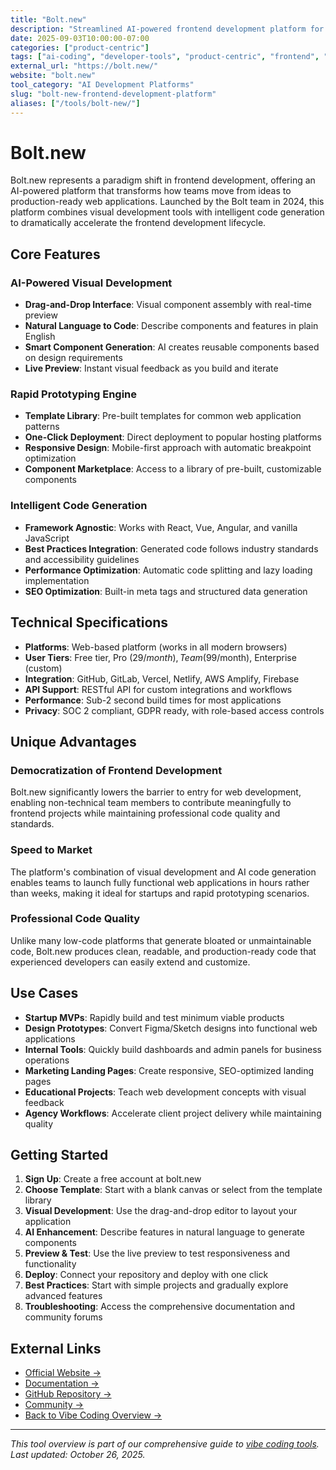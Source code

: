 ```yaml
---
title: "Bolt.new"
description: "Streamlined AI-powered frontend development platform for rapid prototyping and deployment with visual development tools"
date: 2025-09-03T10:00:00-07:00
categories: ["product-centric"]
tags: ["ai-coding", "developer-tools", "product-centric", "frontend", "rapid-prototyping"]
external_url: "https://bolt.new/"
website: "bolt.new"
tool_category: "AI Development Platforms"
slug: "bolt-new-frontend-development-platform"
aliases: ["/tools/bolt-new/"]
---
```


# Bolt.new

Bolt.new represents a paradigm shift in frontend development, offering an AI-powered platform that transforms how teams move from ideas to production-ready web applications. Launched by the Bolt team in 2024, this platform combines visual development tools with intelligent code generation to dramatically accelerate the frontend development lifecycle.

## Core Features

### AI-Powered Visual Development
- **Drag-and-Drop Interface**: Visual component assembly with real-time preview
- **Natural Language to Code**: Describe components and features in plain English
- **Smart Component Generation**: AI creates reusable components based on design requirements
- **Live Preview**: Instant visual feedback as you build and iterate

### Rapid Prototyping Engine
- **Template Library**: Pre-built templates for common web application patterns
- **One-Click Deployment**: Direct deployment to popular hosting platforms
- **Responsive Design**: Mobile-first approach with automatic breakpoint optimization
- **Component Marketplace**: Access to a library of pre-built, customizable components

### Intelligent Code Generation
- **Framework Agnostic**: Works with React, Vue, Angular, and vanilla JavaScript
- **Best Practices Integration**: Generated code follows industry standards and accessibility guidelines
- **Performance Optimization**: Automatic code splitting and lazy loading implementation
- **SEO Optimization**: Built-in meta tags and structured data generation

## Technical Specifications

- **Platforms**: Web-based platform (works in all modern browsers)
- **User Tiers**: Free tier, Pro ($29/month), Team ($99/month), Enterprise (custom)
- **Integration**: GitHub, GitLab, Vercel, Netlify, AWS Amplify, Firebase
- **API Support**: RESTful API for custom integrations and workflows
- **Performance**: Sub-2 second build times for most applications
- **Privacy**: SOC 2 compliant, GDPR ready, with role-based access controls

## Unique Advantages

### Democratization of Frontend Development
Bolt.new significantly lowers the barrier to entry for web development, enabling non-technical team members to contribute meaningfully to frontend projects while maintaining professional code quality and standards.

### Speed to Market
The platform's combination of visual development and AI code generation enables teams to launch fully functional web applications in hours rather than weeks, making it ideal for startups and rapid prototyping scenarios.

### Professional Code Quality
Unlike many low-code platforms that generate bloated or unmaintainable code, Bolt.new produces clean, readable, and production-ready code that experienced developers can easily extend and customize.

## Use Cases

- **Startup MVPs**: Rapidly build and test minimum viable products
- **Design Prototypes**: Convert Figma/Sketch designs into functional web applications
- **Internal Tools**: Quickly build dashboards and admin panels for business operations
- **Marketing Landing Pages**: Create responsive, SEO-optimized landing pages
- **Educational Projects**: Teach web development concepts with visual feedback
- **Agency Workflows**: Accelerate client project delivery while maintaining quality

## Getting Started

1. **Sign Up**: Create a free account at bolt.new
2. **Choose Template**: Start with a blank canvas or select from the template library
3. **Visual Development**: Use the drag-and-drop editor to layout your application
4. **AI Enhancement**: Describe features in natural language to generate components
5. **Preview & Test**: Use the live preview to test responsiveness and functionality
6. **Deploy**: Connect your repository and deploy with one click
7. **Best Practices**: Start with simple projects and gradually explore advanced features
8. **Troubleshooting**: Access the comprehensive documentation and community forums

## External Links

- [Official Website →](https://bolt.new/)
- [Documentation →](https://docs.bolt.new)
- [GitHub Repository →](https://github.com/bolt/new)
- [Community →](https://community.bolt.new)
- [Back to Vibe Coding Overview →](/posts/vibe-coding-revolution/)

---

*This tool overview is part of our comprehensive guide to [vibe coding tools](/posts/vibe-coding-revolution/). Last updated: October 26, 2025.*